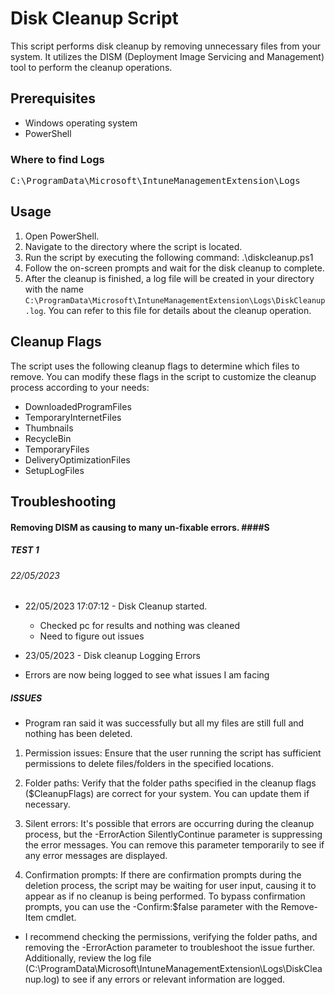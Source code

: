 # Disk Cleanup Script

This script performs disk cleanup by removing unnecessary files from your system. It utilizes the DISM (Deployment Image Servicing and Management) tool to perform the cleanup operations.

## Prerequisites

- Windows operating system
- PowerShell

### Where to find Logs

<pre>
C:\ProgramData\Microsoft\IntuneManagementExtension\Logs
</pre>

## Usage

1. Open PowerShell.
2. Navigate to the directory where the script is located.
3. Run the script by executing the following command: .\diskcleanup.ps1
4. Follow the on-screen prompts and wait for the disk cleanup to complete.
5. After the cleanup is finished, a log file will be created in your directory with the name `C:\ProgramData\Microsoft\IntuneManagementExtension\Logs\DiskCleanup.log`. You can refer to this file for details about the cleanup operation.

## Cleanup Flags

The script uses the following cleanup flags to determine which files to remove. You can modify these flags in the script to customize the cleanup process according to your needs:

- DownloadedProgramFiles
- TemporaryInternetFiles
- Thumbnails
- RecycleBin
- TemporaryFiles
- DeliveryOptimizationFiles
- SetupLogFiles

## Troubleshooting

#### Removing DISM as causing to many un-fixable  errors. ####S

##### TEST 1 ##### 

###### 22/05/2023 ######

- 22/05/2023 17:07:12 - Disk Cleanup started.
  - Checked pc for results and nothing was cleaned 
  - Need to figure out issues

- 23/05/2023 - Disk cleanup Logging Errors
 - Errors are now being logged to see what issues I am facing

##### ISSUES #####

- Program ran said it was successfully but all my files are still full and nothing has been deleted.

1. Permission issues: Ensure that the user running the script has sufficient permissions to delete files/folders in the specified locations.

2. Folder paths: Verify that the folder paths specified in the cleanup flags ($CleanupFlags) are correct for your system. You can update them if necessary.

3. Silent errors: It's possible that errors are occurring during the cleanup process, but the -ErrorAction SilentlyContinue parameter is suppressing the error messages. You can remove this parameter temporarily to see if any error messages are displayed.

4. Confirmation prompts: If there are confirmation prompts during the deletion process, the script may be waiting for user input, causing it to appear as if no cleanup is being performed. To bypass confirmation prompts, you can use the -Confirm:$false parameter with the Remove-Item cmdlet.

- I recommend checking the permissions, verifying the folder paths, and removing the -ErrorAction parameter to troubleshoot the issue further. Additionally, review the log file (C:\ProgramData\Microsoft\IntuneManagementExtension\Logs\DiskCleanup.log) to see if any errors or relevant information are logged.